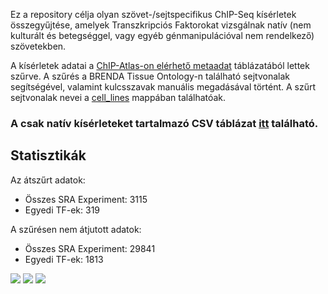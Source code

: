 Ez a repository célja olyan szövet-/sejtspecifikus ChIP-Seq kísérletek összegyűjtése, amelyek Transzkripciós Faktorokat vizsgálnak natív (nem kulturált és betegséggel, vagy egyéb génmanipulációval nem rendelkező) szövetekben.

A kísérletek adatai a [ChIP-Atlas-on elérhető metaadat](https://github.com/inutano/chip-atlas/wiki#downloads_doc) táblázatából lettek szűrve. A szűrés a BRENDA Tissue Ontology-n található sejtvonalak segítségével, valamint kulcsszavak manuális megadásával történt. A szűrt sejtvonalak nevei a [cell_lines](https://github.com/kadan02/native_tissue_chip-seq_experiments/tree/master/cell_lines) mappában találhatóak. 

### A csak natív kísérleteket tartalmazó CSV táblázat [itt](https://github.com/kadan02/native_tissue_chip-seq_experiments/blob/master/chip_atlas/native_chip_atlas_experiments.csv) található.

## Statisztikák
Az átszűrt adatok:
- Összes SRA Experiment: 3115
- Egyedi TF-ek: 319

A szűrésen nem átjutott adatok:
- Összes SRA Experiment: 29841
- Egyedi TF-ek: 1813

![](https://github.com/kadan02/native_tissue_chip-seq_experiments/blob/master/chip_atlas/figures/figure_tf.png)
![](https://github.com/kadan02/native_tissue_chip-seq_experiments/blob/master/chip_atlas/figures/figure_cell_type_class.png)
![](https://github.com/kadan02/native_tissue_chip-seq_experiments/blob/master/chip_atlas/figures/figure_cell_type.png)



